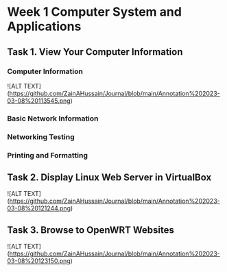 # Week 1 Computer System and Applications

## Task 1. View Your Computer Information 

### Computer Information

![ALT TEXT] (https://github.com/ZainAHussain/Journal/blob/main/Annotation%202023-03-08%20113545.png)

### Basic Network Information


### Networking Testing


### Printing and Formatting



## Task 2. Display Linux Web Server in VirtualBox
 ![ALT TEXT] (https://github.com/ZainAHussain/Journal/blob/main/Annotation%202023-03-08%20121244.png)

## Task 3. Browse to OpenWRT Websites
![ALT TEXT] (https://github.com/ZainAHussain/Journal/blob/main/Annotation%202023-03-08%20123150.png)



